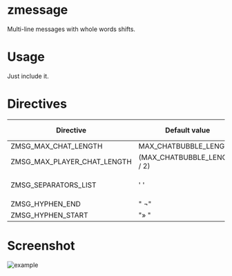 # zmessage
Multi-line messages with whole words shifts.

# Usage
Just include it.

# Directives

Directive | Default value | Can be redefined | Note
----------|---------------|------------------|------
ZMSG_MAX_CHAT_LENGTH | MAX_CHATBUBBLE_LENGTH | yes |
ZMSG_MAX_PLAYER_CHAT_LENGTH | (MAX_CHATBUBBLE_LENGTH / 2) | yes |
ZMSG_SEPARATORS_LIST | ' ' | yes | Used in `case` statement
ZMSG_HYPHEN_END | " ¬" | yes |
ZMSG_HYPHEN_START | "» " | yes |

# Screenshot

![example](https://user-images.githubusercontent.com/1020099/31858686-a297fb1e-b706-11e7-9987-64f996a1b1c6.png)
